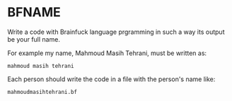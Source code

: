# BFNAME

Write a code with Brainfuck language prgramming in such a way its output be your full name.

For example my name, Mahmoud Masih Tehrani, must be written as:

    mahmoud masih tehrani

Each person should write the code in a file with the person's name like:

    mahmoudmasihtehrani.bf
